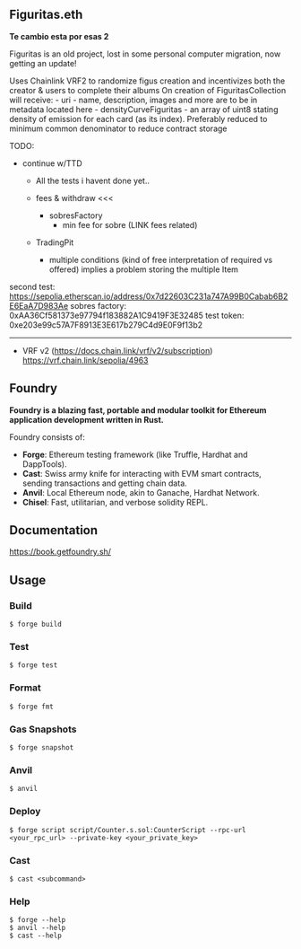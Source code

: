 ## Figuritas.eth
**Te cambio esta por esas 2**

Figuritas is an old project, lost in some personal computer migration, now getting an update!

Uses Chainlink VRF2 to randomize figus creation and incentivizes both the creator & users to complete their albums 
On creation of FiguritasCollection will receive:
    - uri
        - name, description, images and more are to be in metadata located here
    - densityCurveFiguritas
        - an array of uint8 stating density of emission for each card (as its index). Preferably reduced to minimum common denominator to reduce contract storage


TODO:
- continue w/TTD
    - All the tests i havent done yet..
    
    - fees & withdraw                   <<<
        - sobresFactory 
            - min fee for sobre (LINK fees related)
    
    - TradingPit
        - multiple conditions
            (kind of free interpretation of required vs offered)
            implies a problem storing the multiple Item

second test: https://sepolia.etherscan.io/address/0x7d22603C231a747A99B0Cabab6B2E6EaA7D983Ae
    sobres factory: 0xAA36Cf581373e97794f183882A1C9419F3E32485
test token: 0xe203e99c57A7F8913E3E617b279C4d9E0F9f13b2

-----------------------------------------------------------
- VRF v2 (https://docs.chain.link/vrf/v2/subscription)
https://vrf.chain.link/sepolia/4963




## Foundry

**Foundry is a blazing fast, portable and modular toolkit for Ethereum application development written in Rust.**

Foundry consists of:

-   **Forge**: Ethereum testing framework (like Truffle, Hardhat and DappTools).
-   **Cast**: Swiss army knife for interacting with EVM smart contracts, sending transactions and getting chain data.
-   **Anvil**: Local Ethereum node, akin to Ganache, Hardhat Network.
-   **Chisel**: Fast, utilitarian, and verbose solidity REPL.

## Documentation

https://book.getfoundry.sh/

## Usage

### Build

```shell
$ forge build
```

### Test

```shell
$ forge test
```

### Format

```shell
$ forge fmt
```

### Gas Snapshots

```shell
$ forge snapshot
```

### Anvil

```shell
$ anvil
```

### Deploy

```shell
$ forge script script/Counter.s.sol:CounterScript --rpc-url <your_rpc_url> --private-key <your_private_key>
```

### Cast

```shell
$ cast <subcommand>
```

### Help

```shell
$ forge --help
$ anvil --help
$ cast --help
```
